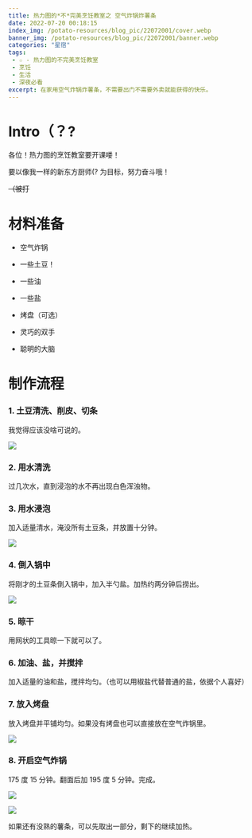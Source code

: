 ```yaml
---
title: 热力图的*不*完美烹饪教室之 空气炸锅炸薯条
date: 2022-07-20 00:18:15
index_img: /potato-resources/blog_pic/22072001/cover.webp
banner_img: /potato-resources/blog_pic/22072001/banner.webp
categories: "星宿"
tags:
 - ☆ - 热力图的不完美烹饪教室
 - 烹饪
 - 生活
 - 深夜必看
excerpt: 在家用空气炸锅炸薯条，不需要出门不需要外卖就能获得的快乐。
---
```

# Intro（？?

各位！热力图的烹饪教室要开课喽！

要以像我一样的新东方厨师(? 为目标，努力奋斗哦！

~~（被打~~

# 材料准备

 - 空气炸锅

 - 一些土豆！

 - 一些油

 - 一些盐

 - 烤盘（可选）

 - 灵巧的双手

 - 聪明的大脑

# 制作流程
### 1. 土豆清洗、削皮、切条

我觉得应该没啥可说的。

![](/potato-resources/blog_pic/22072001/IMG_20220719_215842.webp)

### 2. 用水清洗
过几次水，直到浸泡的水不再出现白色浑浊物。

### 3. 用水浸泡
加入适量清水，淹没所有土豆条，并放置十分钟。

![](/potato-resources/blog_pic/22072001/IMG_20220719_220100.webp)

### 4. 倒入锅中
将刚才的土豆条倒入锅中，加入半勺盐。加热约两分钟后捞出。

![](/potato-resources/blog_pic/22072001/IMG_20220719_221419.webp)

### 5. 晾干

用网状的工具晾一下就可以了。

### 6. 加油、盐，并搅拌

加入适量的油和盐，搅拌均匀。（也可以用椒盐代替普通的盐，依据个人喜好）

### 7. 放入烤盘

放入烤盘并平铺均匀。如果没有烤盘也可以直接放在空气炸锅里。

![](/potato-resources/blog_pic/22072001/IMG_20220719_220339.webp)

### 8. 开启空气炸锅

175 度 15 分钟。翻面后加 195 度 5 分钟。完成。

![](/potato-resources/blog_pic/22072001/IMG_20220719_224613.webp)

![](/potato-resources/blog_pic/22072001/IMG_20220719_225246.webp)

如果还有没熟的薯条，可以先取出一部分，剩下的继续加热。
